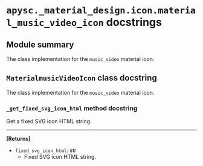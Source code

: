 # `apysc._material_design.icon.material_music_video_icon` docstrings

## Module summary

The class implementation for the `music_video` material icon.

## `MaterialmusicVideoIcon` class docstring

The class implementation for the `music_video` material icon.

### `_get_fixed_svg_icon_html` method docstring

Get a fixed SVG icon HTML string.<hr>

**[Returns]**

- `fixed_svg_icon_html`: str
  - Fixed SVG icon HTML string.